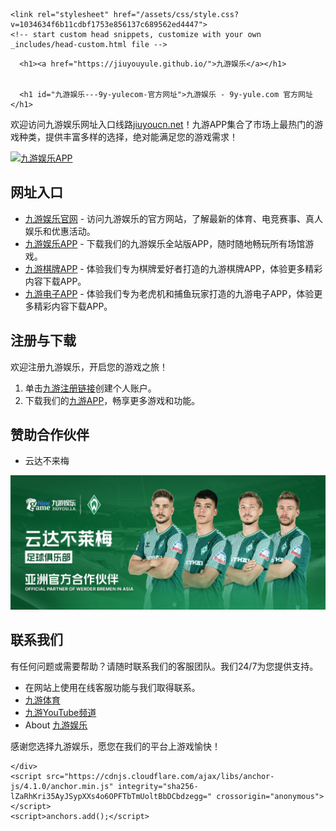 
<!DOCTYPE html>
<html lang="en-US">
  <head>
    <meta charset="UTF-8">
    <meta http-equiv="X-UA-Compatible" content="IE=edge">
    <meta name="viewport" content="width=device-width, initial-scale=1">

<!-- Begin Jekyll SEO tag v2.8.0 -->
<title>九游娱乐 - 9y-yule.com 官方网址 | 九游娱乐</title>
<meta name="generator" content="Jekyll v3.9.5" />
<meta property="og:title" content="九游娱乐 - 9y-yule.com 官方网址" />
<meta property="og:locale" content="en_US" />
<meta name="description" content="九游娱乐网址" />
<meta property="og:description" content="九游娱乐网址" />
<link rel="canonical" href="https://jiuyouyule.github.io/" />
<meta property="og:url" content="https://jiuyouyule.github.io/" />
<meta property="og:site_name" content="九游娱乐" />
<meta property="og:type" content="website" />
<meta name="twitter:card" content="summary" />
<meta property="twitter:title" content="九游娱乐 - 9y-yule.com 官方网址" />
<script type="application/ld+json">
{"@context":"https://schema.org","@type":"WebSite","description":"九游娱乐网址","headline":"九游娱乐 - 9y-yule.com 官方网址","name":"九游娱乐","url":"https://jiuyouyule.github.io/"}</script>
<!-- End Jekyll SEO tag -->

    <link rel="stylesheet" href="/assets/css/style.css?v=1034634f6b11cdbf1753e856137c689562ed4447">
    <!-- start custom head snippets, customize with your own _includes/head-custom.html file -->

<!-- Setup Google Analytics -->



<!-- You can set your favicon here -->
<!-- link rel="shortcut icon" type="image/x-icon" href="/favicon.ico" -->

<!-- end custom head snippets -->

  </head>
  <body>
    <div class="container-lg px-3 my-5 markdown-body">
      
      <h1><a href="https://jiuyouyule.github.io/">九游娱乐</a></h1>
      

      <h1 id="九游娱乐---9y-yulecom-官方网址">九游娱乐 - 9y-yule.com 官方网址</h1>

<p>欢迎访问九游娱乐网址入口线路<a href="https://jiuyoucn.net">jiuyoucn.net</a>！九游APP集合了市场上最热门的游戏种类，提供丰富多样的选择，绝对能满足您的游戏需求！</p>

<p><a href="https://jiuyou.la"><img src="/apple-touch-icon.png" alt="九游娱乐APP" /></a></p>

<h2 id="网址入口">网址入口</h2>

<ul>
  <li><a href="http://9y-yule.com">九游娱乐官网</a> - 访问九游娱乐的官方网站，了解最新的体育、电竞赛事、真人娱乐和优惠活动。</li>
  <li><a href="http://9y-yule.com">九游娱乐APP</a> - 下载我们的九游娱乐全站版APP，随时随地畅玩所有场馆游戏。</li>
  <li><a href="http://9y-yule.com">九游棋牌APP</a> - 体验我们专为棋牌爱好者打造的九游棋牌APP，体验更多精彩内容下载APP。</li>
  <li><a href="http://9y-yule.com/ ">九游电子APP</a> - 体验我们专为老虎机和捕鱼玩家打造的九游电子APP，体验更多精彩内容下载APP。</li>
</ul>

<h2 id="注册与下载">注册与下载</h2>

<p>欢迎注册九游娱乐，开启您的游戏之旅！</p>

<ol>
  <li>单击<a href="http://9y-yule.com">九游注册链接</a>创建个人账户。</li>
  <li>下载我们的<a href="http://9y-yule.com">九游APP</a>，畅享更多游戏和功能。</li>
</ol>

<h2 id="赞助合作伙伴">赞助合作伙伴</h2>

<ul>
  <li>云达不来梅</li>
</ul>

<p><img src="/NineGame_WerderBremen.jpg" alt="九游赞助合作伙伴云达不来梅" /></p>

<h2 id="联系我们">联系我们</h2>

<p>有任何问题或需要帮助？请随时联系我们的客服团队。我们24/7为您提供支持。</p>

<ul>
  <li>在网站上使用在线客服功能与我们取得联系。</li>
  <li><a href="http://9y-yule.com/">九游体育</a></li>
  <li><a href="https://www.youtube.com/channel/UCR5_WZSvalENeivpbR12YFw">九游YouTube频道</a></li>
  <li>About <a href="https://community.fabric.microsoft.com/t5/user/viewprofilepage/user-id/706305">九游娱乐</a></li>
</ul>

<p>感谢您选择九游娱乐，愿您在我们的平台上游戏愉快！</p>


      
    </div>
    <script src="https://cdnjs.cloudflare.com/ajax/libs/anchor-js/4.1.0/anchor.min.js" integrity="sha256-lZaRhKri35AyJSypXXs4o6OPFTbTmUoltBbDCbdzegg=" crossorigin="anonymous"></script>
    <script>anchors.add();</script>
  </body>
</html>
